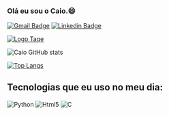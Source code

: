 ### Olá eu sou o Caio.😄
[![Gmail Badge](https://img.shields.io/badge/-Gmail-red?style=flat&logo=Gmail&logoColor=white)](mailto:caio.dib@aluno.ifsp.edu.br)
[![Linkedin Badge](https://img.shields.io/badge/LinkedIn-0077B5?style=for-the-badge&logo=linkedin&logoColor=white
)](https://www.linkedin.com/in/caio-dib-673482264/)



[![Logo Taqe](https://i.imgur.com/nAmJ4TY_d.webp)](https://www.taqe.com.br/)



![Caio GitHub stats](https://github-readme-stats.vercel.app/api?username=dib10&show_icons=true&theme=dracula)

[![Top Langs](https://github-readme-stats.vercel.app/api/top-langs/?username=dib10)](https://github.com/anuraghazra/github-readme-stats)

## Tecnologias que eu uso no meu dia:

<div style="display: inline_block"> 
  <img align="center" alt="Python" src="https://img.shields.io/badge/Python-3776AB?style=for-the-badge&logo=python&logoColor=white">
  <img align="center" alt="Html5" src="https://img.shields.io/badge/HTML5-E34F26?style=for-the-badge&logo=html5&logoColor=white">
  <img align="center" alt="C" src="https://img.shields.io/badge/C-00599C?style=for-the-badge&logo=c&logoColor=white">
</div>


